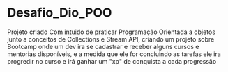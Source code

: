 # Desafio_Dio_POO

Projeto criado Com intuido de praticar Programação Orientada a objetos junto a conceitos de Collections e Stream API, criando um projeto sobre Bootcamp onde um dev ira se cadastrar e receber alguns cursos e mentorias disponíveis, e a medida que ele for concluindo as tarefas ele ira progredir no curso e irá ganhar um "xp" de conquista a cada progressão 
